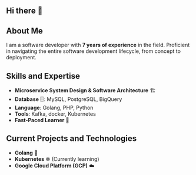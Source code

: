 ## Hi there 👋

## About Me
I am a software developer with **7 years of experience** in the field. Proficient in navigating the entire software development lifecycle, from concept to deployment.

## Skills and Expertise

- **Microservice System Design & Software Architecture** 🏗️
- **Database** 🗄️: MySQL, PostgreSQL, BigQuery
- **Language**: Golang, PHP, Python
- **Tools**: Kafka, docker, Kubernetes
- **Fast-Paced Learner** 🚀

## Current Projects and Technologies

- **Golang** 🐹
- **Kubernetes** ☸️ (Currently learning)
- **Google Cloud Platform (GCP)** ☁️
